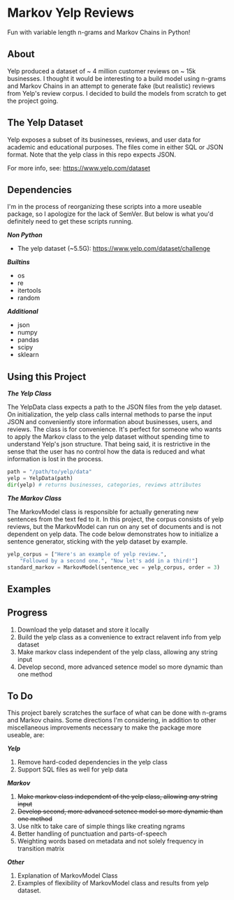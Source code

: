 # Markov Yelp Reviews

Fun with variable length n-grams and Markov Chains in Python!

## About

Yelp produced a dataset of ~ 4 million customer reviews on ~ 15k businesses. I thought it would be interesting to a build model using n-grams and Markov Chains in an attempt to generate fake (but realistic) reviews from Yelp's review corpus. I decided to build the models from scratch to get the project going.

## The Yelp Dataset 

Yelp exposes a subset of its businesses, reviews, and user data for academic and educational purposes. The files come in either SQL or JSON format. Note that the yelp class in this repo expects JSON.

For more info, see: https://www.yelp.com/dataset

## Dependencies

I'm in the process of reorganizing these scripts into a more useable package, so I apologize for the lack of SemVer. But below is what you'd definitely need to get these scripts running.

<div><b><em>Non Python</em></b></div>

* The yelp dataset (~5.5G): https://www.yelp.com/dataset/challenge

<div><b><em>Builtins</em></b></div>

* os
* re
* itertools
* random

<div><b><em>Additional</em></b></div>

* json
* numpy
* pandas
* scipy
* sklearn

## Using this Project

<div><em><b>The Yelp Class</b></em></div>

The YelpData class expects a path to the JSON files from the yelp dataset. On initialization, the yelp class calls internal methods to parse the input JSON and conveniently store information about businesses, users, and reviews. The class is for convenience. It's perfect for someone who wants to apply the Markov class to the yelp dataset without spending time to understand Yelp's json structure. That being said, it is restrictive in the sense that the user has no control how the data is reduced and what information is lost in the process.

```python
path = "/path/to/yelp/data"
yelp = YelpData(path)
dir(yelp) # returns businesses, categories, reviews attributes
```

<div><em><b>The Markov Class</b></em></div>

The MarkovModel class is responsible for actually generating new sentences from the text fed to it. In this project, the corpus consists of yelp reviews, but the MarkovModel can run on any set of documents and is not dependent on yelp data. The code below demonstrates how to initialize a sentence generator, sticking with the yelp dataset by example.

```python
yelp_corpus = ["Here's an example of yelp review.",
    "Followed by a second one.", "Now let's add in a third!"]
standard_markov = MarkovModel(sentence_vec = yelp_corpus, order = 3)
```

## Examples

## Progress

1. Download the yelp dataset and store it locally
2. Build the yelp class as a convenience to extract relavent info from yelp dataset
3. Make markov class independent of the yelp class, allowing any string input
4. Develop second, more advanced setence model so more dynamic than one method

## To Do

This project barely scratches the surface of what can be done with n-grams and Markov chains.  Some directions I'm considering, in addition to other miscellaneous improvements necessary to make the package more useable, are: 

<div><em><b>Yelp</b></em></div>

1. Remove hard-coded dependencies in the yelp class
2. Support SQL files as well for yelp data

<div><em><b>Markov</b></em></div>

1. ~~Make markov class independent of the yelp class, allowing any string input~~
2. ~~Develop second, more advanced setence model so more dynamic than one method~~
3. Use nltk to take care of simple things like creating ngrams
4. Better handling of punctuation and parts-of-speech
5. Weighting words based on metadata and not solely frequency in transition matrix

<div><em><b>Other</b></em></div>

1. Explanation of MarkovModel Class
2. Examples of flexibility of MarkovModel class and results from yelp dataset.
